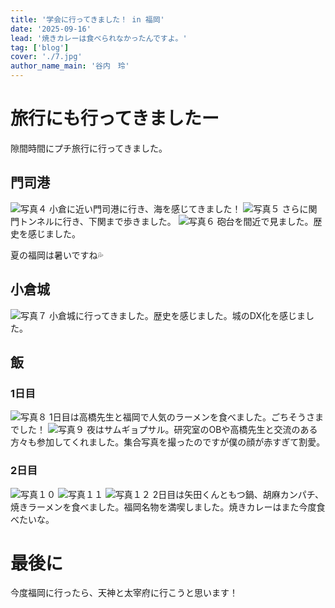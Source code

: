 ```yaml
---
title: '学会に行ってきました！ in 福岡'
date: '2025-09-16'
lead: '焼きカレーは食べられなかったんですよ。'
tag: ['blog']
cover: './7.jpg'
author_name_main: '谷内　玲'
---
```


# 旅行にも行ってきましたー

隙間時間にプチ旅行に行ってきました。

## 門司港

![写真４](./4.jpg)
小倉に近い門司港に行き、海を感じてきました！
![写真５](./5.jpg)
さらに関門トンネルに行き、下関まで歩きました。
![写真６](./6.jpg)
砲台を間近で見ました。歴史を感じました。

夏の福岡は暑いですね💦

## 小倉城

![写真７](./7.jpg)
小倉城に行ってきました。歴史を感じました。城のDX化を感じました。

## 飯

### 1日目

![写真８](./8.jpg)
1日目は高橋先生と福岡で人気のラーメンを食べました。ごちそうさまでした！
![写真９](./9.jpg)
夜はサムギョプサル。研究室のOBや高橋先生と交流のある方々も参加してくれました。集合写真を撮ったのですが僕の顔が赤すぎて割愛。

### 2日目

![写真１０](./10.jpg)
![写真１１](./11.jpg)
![写真１２](./12.jpg)
2日目は矢田くんともつ鍋、胡麻カンパチ、焼きラーメンを食べました。福岡名物を満喫しました。焼きカレーはまた今度食べたいな。

# 最後に

今度福岡に行ったら、天神と太宰府に行こうと思います！
